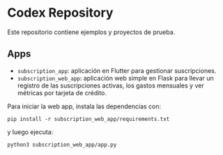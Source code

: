 # Codex Repository

Este repositorio contiene ejemplos y proyectos de prueba.

## Apps

- `subscription_app`: aplicación en Flutter para gestionar suscripciones.
- `subscription_web_app`: aplicación web simple en Flask para llevar un registro
  de las suscripciones activas, los gastos mensuales y ver métricas por
  tarjeta de crédito.

Para iniciar la web app, instala las dependencias con:
```
pip install -r subscription_web_app/requirements.txt
```
y luego ejecuta:
```
python3 subscription_web_app/app.py
```
